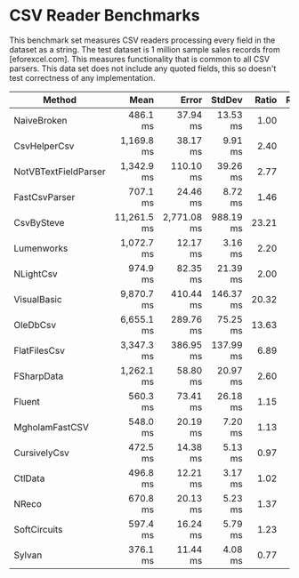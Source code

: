 # CSV Reader Benchmarks

This benchmark set measures CSV readers processing every field in the dataset
as a string. 
The test dataset is 1 million sample sales records from [eforexcel.com].
This measures functionality that is common to all CSV parsers.
This data set does not include any quoted fields, this so doesn't test correctness of any implementation.

|               Method |        Mean |       Error |    StdDev | Ratio | RatioSD |        Gen 0 |     Gen 1 | Allocated |
|--------------------- |------------:|------------:|----------:|------:|--------:|-------------:|----------:|----------:|
|          NaiveBroken |    486.1 ms |    37.94 ms |  13.53 ms |  1.00 |    0.00 |  244000.0000 |         - |    975 MB |
|         CsvHelperCsv |  1,169.8 ms |    38.17 ms |   9.91 ms |  2.40 |    0.08 |  301000.0000 |         - |  1,201 MB |
| NotVBTextFieldParser |  1,342.9 ms |   110.10 ms |  39.26 ms |  2.77 |    0.13 |  504000.0000 |         - |  2,012 MB |
|        FastCsvParser |    707.1 ms |    24.46 ms |   8.72 ms |  1.46 |    0.05 |  134000.0000 |         - |    536 MB |
|           CsvBySteve | 11,261.5 ms | 2,771.08 ms | 988.19 ms | 23.21 |    2.48 | 1315000.0000 | 1000.0000 |  5,246 MB |
|           Lumenworks |  1,072.7 ms |    12.17 ms |   3.16 ms |  2.20 |    0.07 |  632000.0000 |         - |  2,525 MB |
|            NLightCsv |    974.9 ms |    82.35 ms |  21.39 ms |  2.00 |    0.06 |  134000.0000 |         - |    535 MB |
|          VisualBasic |  9,870.7 ms |   410.44 ms | 146.37 ms | 20.32 |    0.66 | 6347000.0000 |         - | 25,333 MB |
|             OleDbCsv |  6,655.1 ms |   289.76 ms |  75.25 ms | 13.63 |    0.25 |  100000.0000 |         - |    403 MB |
|         FlatFilesCsv |  3,347.3 ms |   386.95 ms | 137.99 ms |  6.89 |    0.39 |  469000.0000 |         - |  1,872 MB |
|           FSharpData |  1,262.1 ms |    58.80 ms |  20.97 ms |  2.60 |    0.09 |  940000.0000 |         - |  3,750 MB |
|               Fluent |    560.3 ms |    73.41 ms |  26.18 ms |  1.15 |    0.06 |  244000.0000 |         - |    975 MB |
|       MgholamFastCSV |    548.0 ms |    20.19 ms |   7.20 ms |  1.13 |    0.03 |  140000.0000 |         - |    559 MB |
|         CursivelyCsv |    472.5 ms |    14.38 ms |   5.13 ms |  0.97 |    0.03 |  134000.0000 |         - |    535 MB |
|              CtlData |    496.8 ms |    12.21 ms |   3.17 ms |  1.02 |    0.03 |  310000.0000 |         - |  1,238 MB |
|                NReco |    670.8 ms |    20.13 ms |   5.23 ms |  1.37 |    0.04 |  134000.0000 |         - |    536 MB |
|         SoftCircuits |    597.4 ms |    16.24 ms |   5.79 ms |  1.23 |    0.03 |  219000.0000 |         - |    876 MB |
|               Sylvan |    376.1 ms |    11.44 ms |   4.08 ms |  0.77 |    0.02 |  134000.0000 |         - |    536 MB |

